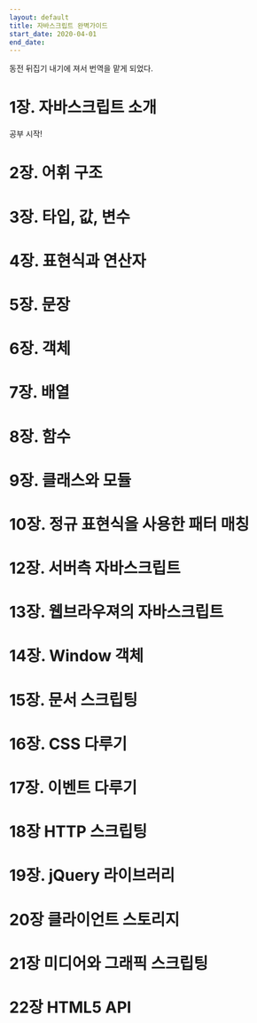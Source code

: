 ```yaml
---
layout: default
title: 자바스크립트 완벽가이드
start_date: 2020-04-01
end_date:
---
```


동전 뒤집기 내기에 져서 번역을 맡게 되었다.

# 1장. 자바스크립트 소개

공부 시작!

# 2장. 어휘 구조

# 3장. 타입, 값, 변수

# 4장. 표현식과 연산자

# 5장. 문장

# 6장. 객체

# 7장. 배열

# 8장. 함수

# 9장. 클래스와 모듈

# 10장. 정규 표현식을 사용한 패터 매칭

# 12장. 서버측 자바스크립트

# 13장. 웹브라우져의 자바스크립트

# 14장. Window 객체

# 15장. 문서 스크립팅

# 16장. CSS 다루기

# 17장. 이벤트 다루기

# 18장 HTTP 스크립팅

# 19장. jQuery 라이브러리

# 20장 클라이언트 스토리지

# 21장 미디어와 그래픽 스크립팅

# 22장 HTML5 API
